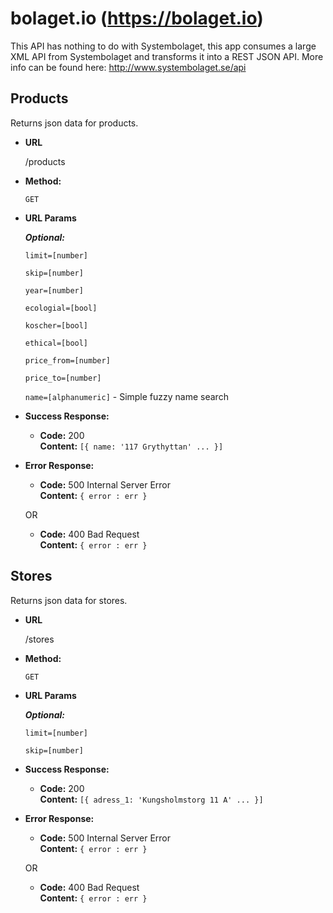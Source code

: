 # bolaget.io (https://bolaget.io)

This API has nothing to do with Systembolaget, this app consumes a large XML API from Systembolaget and transforms it into a REST JSON API. More info can be found here: http://www.systembolaget.se/api

**Products**
----
  Returns json data for products.

* **URL**

  /products


* **Method:**

  `GET`


*  **URL Params**

   ***Optional:***

   `limit=[number]`

   `skip=[number]`

   `year=[number]`

   `ecologial=[bool]`

   `koscher=[bool]`

   `ethical=[bool]`

   `price_from=[number]`

   `price_to=[number]`

   `name=[alphanumeric]` - Simple fuzzy name search


* **Success Response:**

  * **Code:** 200 <br />
    **Content:** `[{ name: '117 Grythyttan' ... }]`


* **Error Response:**

  * **Code:** 500 Internal Server Error <br />
    **Content:** `{ error : err }`

  OR

  * **Code:** 400 Bad Request <br />
    **Content:** `{ error : err }`




**Stores**
----
  Returns json data for stores.

* **URL**

  /stores


* **Method:**

  `GET`


*  **URL Params**

   ***Optional:***

   `limit=[number]`

   `skip=[number]`


* **Success Response:**

  * **Code:** 200 <br />
    **Content:** `[{ adress_1: 'Kungsholmstorg 11 A' ... }]`


* **Error Response:**

  * **Code:** 500 Internal Server Error <br />
    **Content:** `{ error : err }`

  OR

  * **Code:** 400 Bad Request <br />
    **Content:** `{ error : err }`
